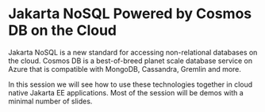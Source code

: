 # Jakarta NoSQL Powered by Cosmos DB on the Cloud

Jakarta NoSQL is a new standard for accessing non-relational databases on the cloud. Cosmos DB is a best-of-breed planet scale database service on Azure that is compatible with MongoDB, Cassandra, Gremlin and more.

In this session we will see how to use these technologies together in cloud native Jakarta EE applications. Most of the session will be demos with a minimal number of slides.